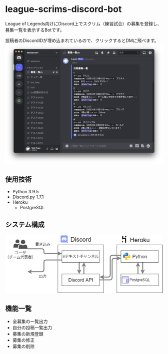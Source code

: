 # league-scrims-discord-bot
League of Legends向けにDiscord上でスクリム（練習試合）の募集を登録し、募集一覧を表示するBotです。

投稿者のDiscordIDが埋め込まれているので、クリックするとDMに飛べます。
![image](https://github.com/Yugosek1/league-scrims-discord-bot/blob/main/img/lfs_list.png)

## 使用技術
- Python 3.9.5
- Discord.py 1.7.1
- Heroku
  - PostgreSQL

## システム構成
![image](https://github.com/Yugosek1/league-scrims-discord-bot/blob/main/img/%E3%82%B7%E3%82%B9%E3%83%86%E3%83%A0%E6%A6%82%E8%A6%81.png)

## 機能一覧
- 全募集の一覧出力
- 自分の投稿一覧出力
- 募集の新規登録
- 募集の修正
- 募集の削除
